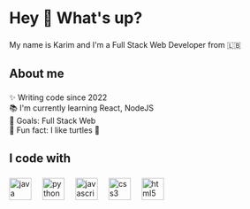 <h1 align="left">Hey 👋 What's up?</h1>

###

<p align="left">My name is Karim and I'm a Full Stack Web Developer from 🇱🇧</p>

###

<h2 align="left">About me</h2>

###

<p align="left">✨ Writing code since 2022<br>📚 I'm currently learning React, NodeJS<br>🎯 Goals: Full Stack Web<br>🎲 Fun fact: I like turtles 🐢</p>

###

<h2 align="left">I code with</h2>

###

<div align="left">
  <img src="https://cdn.jsdelivr.net/gh/devicons/devicon/icons/java/java-original.svg" height="40" alt="java logo"  />
  <img width="12" />
  <img src="https://cdn.jsdelivr.net/gh/devicons/devicon/icons/python/python-original.svg" height="40" alt="python logo"  />
  <img width="12" />
  <img src="https://cdn.jsdelivr.net/gh/devicons/devicon/icons/javascript/javascript-original.svg" height="40" alt="javascript logo"  />
  <img width="12" />
  <img src="https://cdn.jsdelivr.net/gh/devicons/devicon/icons/css3/css3-original.svg" height="40" alt="css3 logo"  />
  <img width="12" />
  <img src="https://cdn.jsdelivr.net/gh/devicons/devicon/icons/html5/html5-original.svg" height="40" alt="html5 logo"  />
</div>

